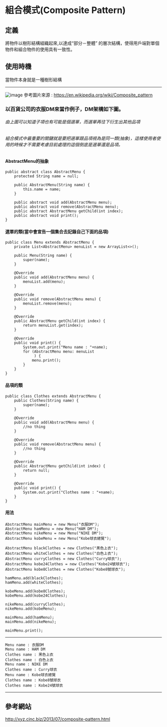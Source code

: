 # 組合模式(Composite Pattern)
## 定義
將物件以樹形結構組織起來,以達成“部分－整體” 的層次結構，使得用戶端對單個物件和組合物件的使用具有一致性。

## 使用時機
當物件本身就是一種樹形結構

-------------------------------------------------------
![image](https://github.com/kunmingLiu/MyPicture/blob/master/decorator.png)
參考圖片來源 : https://en.wikipedia.org/wiki/Composite_pattern

### 以百貨公司的衣服DM來當作例子，DM架構如下圖。

###### 由上圖可以知道子項也有可能是個選單，而選單再往下衍生出其他品項
###### 組合模式中最重要的關鍵就是要把選單跟品項視為是同一類(抽象)，這樣使用者使用的時候才不需要考慮目前處理的這個倒底是選單還是品項。

#### AbstractMenu的抽象
    public abstract class AbstractMenu {
        protected String name = null;
    
        public AbstractMenu(String name) {
            this.name = name;
        }
    
        public abstract void add(AbstractMenu menu);
        public abstract void remove(AbstractMenu menu);
        public abstract AbstractMenu getChild(int index);
        public abstract void print();
    }

#### 選單的類(當中會宣告一個集合去記錄自己下面的品項)
    public class Menu extends AbstractMenu {
        private List<AbstractMenu> menuList = new ArrayList<>();
    
        public Menu(String name) {
            super(name);
        }
    
        @Override
        public void add(AbstractMenu menu) {
            menuList.add(menu);
        }
    
        @Override
        public void remove(AbstractMenu menu) {
            menuList.remove(menu);
        }
    
        @Override
        public AbstractMenu getChild(int index) {
            return menuList.get(index);
        }
    
        @Override
        public void print() {
            System.out.print("Menu name : "+name);
            for (AbstractMenu menu: menuList
                 ) {
                menu.print();
            }
        }
    }

#### 品項的類
    public class Clothes extends AbstractMenu {
        public Clothes(String name) {
            super(name);
        }
    
        @Override
        public void add(AbstractMenu menu) {
            //no thing
        }
    
        @Override
        public void remove(AbstractMenu menu) {
            //no thing
        }
    
        @Override
        public AbstractMenu getChild(int index) {
            return null;
        }
    
        @Override
        public void print() {
            System.out.print("Clothes name : "+name);
        }
    }


#### 用法   
    AbstractMenu mainMenu = new Menu("衣服DM");
    AbstractMenu hamMenu = new Menu("HAM DM");
    AbstractMenu nikeMenu = new Menu("NIKE DM");
    AbstractMenu kobeMenu = new Menu("Kobe球衣總覽");
    
    AbstractMenu blackClothes = new Clothes("黑色上衣");
    AbstractMenu whiteClothes = new Clothes("白色上衣");
    AbstractMenu curryClothes = new Clothes("Curry球衣");
    AbstractMenu kobe24Clothes = new Clothes("Kobe24號球衣");
    AbstractMenu kobe8Clothes = new Clothes("Kobe8號球衣");
    
    hamMenu.add(blackClothes);
    hamMenu.add(whiteClothes);
    
    kobeMenu.add(kobe8Clothes);
    kobeMenu.add(kobe24Clothes);
    
    nikeMenu.add(curryClothes);
    nikeMenu.add(kobeMenu);
    
    mainMenu.add(hamMenu);
    mainMenu.add(nikeMenu);
    
    mainMenu.print();
----------------------------
    Menu name : 衣服DM
    Menu name : HAM DM
    Clothes name : 黑色上衣
    Clothes name : 白色上衣
    Menu name : NIKE DM
    Clothes name : Curry球衣
    Menu name : Kobe球衣總覽
    Clothes name : Kobe8號球衣
    Clothes name : Kobe24號球衣

----------------------------------
## 參考網站

http://xyz.cinc.biz/2013/07/composite-pattern.html
